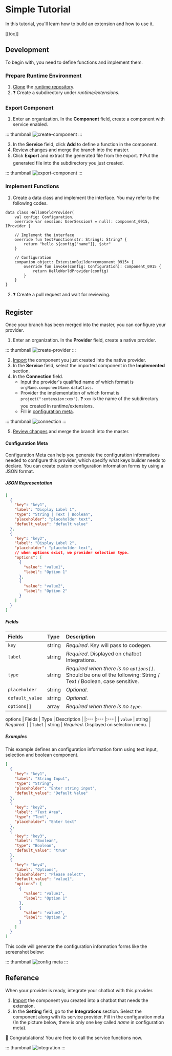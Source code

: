 # Simple Tutorial

In this tutorial, you'll learn how to build an extension and how to use it.

[[toc]]

## Development
To begin with, you need to define functions and implement them.
### Prepare Runtime Environment

1. [Clone](https://docs.github.com/en/repositories/creating-and-managing-repositories/cloning-a-repository) the [runtime repository](https://github.com/opencui/runtime).
2. ❓ Create a subdirectory under _runtime/extensions_.

### Export Component

1. Enter an organization. In the **Component** field, create a component with service enabled.

::: thumbnail
![create-component](/images/extensions/create-component.png)
:::

3. In the **Service** field, click **Add** to define a function in the component.
4. [Review changes](../platform/versioncontrol.md#review-changes) and merge the branch into the master.
5. Click **Export** and extract the generated file from the export. ❓  Put the generated file into the subdirectory you just created.

::: thumbnail
![export-component](/images/extensions/export-component.png)
:::

### Implement Functions

1. Create a data class and implement the interface. You may refer to the following codes.
```kotlin{1,6,11}
data class HelloWorldProvider(
    val config: Configuration,
    override var session: UserSession? = null): component_0915, IProvider {

    // Implement the interface
    override fun testFunction(str: String): String? {
        return "hello ${config["name"]}, $str"
    }
    
    // Configuration
    companion object: ExtensionBuilder<component_0915> {
        override fun invoke(config: Configuration): component_0915 {
            return HelloWorldProvider(config)
        }
    }
}
```
2. ❓ Create a pull request and wait for reviewing.

## Register

Once your branch has been merged into the master, you can configure your provider.

1. Enter an organization. In the **Provider** field, create a native provider.

::: thumbnail
![create-provider](/images/extensions/create-provider.png)
:::

2. [Import](../platform/reusability.md#how-to-use) the component you just created into the native provider.
3. In the **Service** field, select the imported component in the **Implemented** section.
4. In the **Connection** field.
    - Input the provider's qualified name of which format is `orgName.componentName.dataClass`.
    - Provider the implementation of which format is `project(":extension:xxx")`. ❓ `xxx` is the name of the subdirectory you created in runtime/extensions.
    - Fill in [configuration meta](#configuration-meta).

::: thumbnail
![connection](/images/extensions/connection.png)
:::
   
5. [Review changes](../platform/versioncontrol.md#review-changes) and merge the branch into the master.
#### Configuration Meta

Configuration Meta can help you generate the configuration informations needed to configure this provider, which specify what keys builder needs to declare. You can create custom configuration information forms by using a JSON format.

##### JSON Representation

   ``` json
   [
     {
       "key": "key1",
       "label": "Display Label 1",
       "type": "String | Text | Boolean",
       "placeholder": "placeholder text",
       "default_value": "default value"
     },
     {
       "key": "key2",
       "label": "Display Label 2",
       "placeholder": "placeholder text",
       // when options exist, we provider selection type.
       "options": [
         {
           "value": "value1",
           "label": "Option 1"
         },
         {
           "value": "value2",
           "label": "Option 2"
         }
       ]
     }
   ]
   ```

##### Fields

| Fields          | Type      | Description                                                                                                       |
|:---             |:----------|:------------------------------------------------------------------------------------------------------------------|
| `key`           | string    | *Required*. Key will pass to codegen.                                                                             |
| `label`         | string    | *Required*. Displayed on chatbot Integrations.                                                                    |
| `type`          | string    | *Required when there is no `options[]`*. Should be one of the following: String / Text / Boolean, case sensitive. |
| `placeholder`   | string    | *Optional*.                                                                                                       |
| `default_value` | string    | *Optional*.                                                                                                       |
| `options[]`     | array     | *Required when there is no `type`*.                                                                               |

options
| Fields          | Type   | Description |
|:---             |:---    |:---         |
| `value`         | string | *Required*. |
| `label`         | string | *Required*. Displayed on selection menu. |

##### Examples

This example defines an configuration information form using text input, selection and boolean component.

   ``` json
   [
     {
       "key": "key1",
       "label": "String Input",
       "type": "String",
       "placeholder": "Enter string input",
       "default_value": "Default Value"
     },
     {
       "key": "key2",
       "label": "Text Area",
       "type": "Text",
       "placeholder": "Enter text"
     },
     {
       "key": "key3",
       "label": "Boolean",
       "type": "Boolean",
       "default_value": "true"
     },
     {
       "key": "key4",
       "label": "Options",
       "placeholder": "Please select",
       "default_value": "value1",
       "options": [
         {
           "value": "value1",
           "label": "Option 1"
         },
         {
           "value": "value2",
           "label": "Option 2"
         }
       ]
     }
   ]
   ```

This code will generate the configuration information forms like the screenshot below:

::: thumbnail
![config meta](/images/extensions/config-meta.png)
:::
## Reference
When your provider is ready, integrate your chatbot with this provider. 

1. [Import](../platform/reusability.md#how-to-use) the component you created into a chatbot that needs the extension.
2. In the **Setting** field, go to the **Integrations** section. Select the component along with its service provider. Fill in the configuration meta (In the picture below, there is only one key called _name_ in configuration meta).

:tada: Congratulations! You are free to call the service functions now.

::: thumbnail
![integration](/images/extensions/integration.png)
:::

